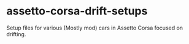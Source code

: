 # assetto-corsa-drift-setups
Setup files for various (Mostly mod) cars in Assetto Corsa focused on drifting.
